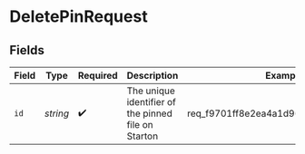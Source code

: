 # DeletePinRequest


## Fields

| Field                                               | Type                                                | Required                                            | Description                                         | Example                                             |
| --------------------------------------------------- | --------------------------------------------------- | --------------------------------------------------- | --------------------------------------------------- | --------------------------------------------------- |
| `id`                                                | *string*                                            | :heavy_check_mark:                                  | The unique identifier of the pinned file on Starton | req_f9701ff8e2ea4a1d964e0d6d40564801                |